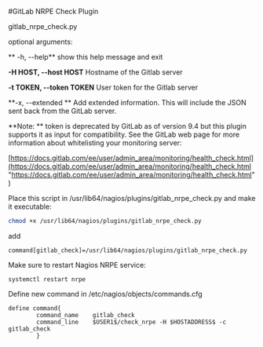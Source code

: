 #GitLab NRPE Check Plugin

gitlab_nrpe_check.py

optional arguments:

 ** -h, --help**            show this help message and exit

  **-H HOST, --host HOST**  Hostname of the Gitlab server

  **-t TOKEN, --token TOKEN** User token for the Gitlab server

  **-x, --extended **       Add extended information. This will include the JSON sent back from the GitLab server.

**Note: ** token is deprecated by GitLab as of version 9.4 but this plugin supports it as input for compatibility. See the GitLab web page for more information about whitelisting your monitoring server:

[https://docs.gitlab.com/ee/user/admin_area/monitoring/health_check.html](https://docs.gitlab.com/ee/user/admin_area/monitoring/health_check.html "https://docs.gitlab.com/ee/user/admin_area/monitoring/health_check.html")

Place this script in /usr/lib64/nagios/plugins/gitlab_nrpe_check.py and make it executable:

```bash
chmod +x /usr/lib64/nagios/plugins/gitlab_nrpe_check.py
```

add

    command[gitlab_check]=/usr/lib64/nagios/plugins/gitlab_nrpe_check.py


Make sure to restart Nagios NRPE service:

    systemctl restart nrpe


Define new command in /etc/nagios/objects/commands.cfg

    define command{
            command_name    gitlab_check
            command_line    $USER1$/check_nrpe -H $HOSTADDRESS$ -c gitlab_check
            }
